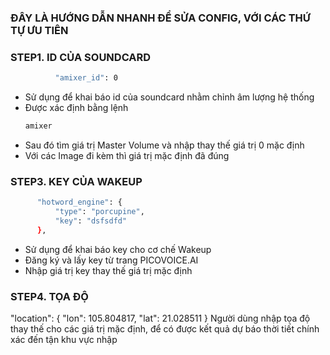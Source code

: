 ### ĐÂY LÀ HƯỚNG DẪN NHANH ĐỂ SỬA CONFIG, VỚI CÁC THỨ TỰ ƯU TIÊN

### STEP1. ID CỦA SOUNDCARD
  ```sh
            "amixer_id": 0
  ```
- Sử dụng để khai báo id của soundcard nhằm chỉnh âm lượng hệ thống
- Được xác định bằng lệnh
  ```sh
  amixer
  ```
- Sau đó tìm giá trị Master Volume và nhập thay thế giá trị 0 mặc định
- Với các Image đi kèm thì giá trị mặc định đã đúng

### STEP3. KEY CỦA WAKEUP
  ```sh
        "hotword_engine": {
            "type": "porcupine",
            "key": "dsfsdfd"
        },
  ```
- Sử dụng để khai báo key cho cơ chế Wakeup
- Đăng ký và lấy key từ trang PICOVOICE.AI
- Nhập giá trị key thay thế giá trị mặc định 

### STEP4. TỌA ĐỘ
  "location": {
      "lon": 105.804817,
      "lat": 21.028511
  }
Người dùng nhập tọa độ thay thế cho các giá trị mặc định, để có được kết quả dự báo thời tiết chính xác
đến tận khu vực nhập

